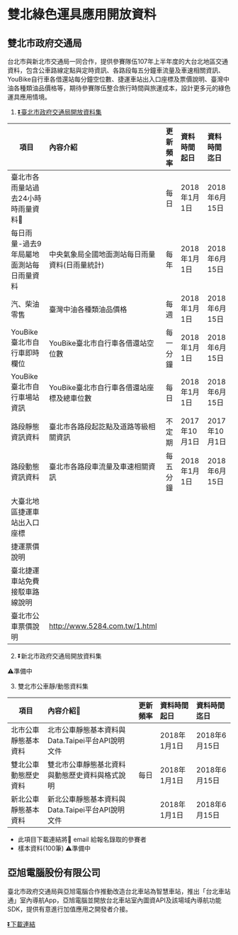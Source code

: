 # 雙北綠色運具應用開放資料

## 雙北市政府交通局
台北市與新北市交通局一同合作，提供參賽隊伍107年上半年度的大台北地區交通資料，包含公車路線定點與定時資訊、各路段每五分鐘車流量及車速相關資訊、YouBike自行車各借還站每分鐘空位數、捷運車站出入口座標及票價說明、臺灣中油各種類油品價格等，期待參賽隊伍整合旅行時間與旅運成本，設計更多元的綠色運具應用情境。

1. [⏬臺北市政府交通局開放資料集](https://drive.google.com/open?id=1Wwn4dpPABgXibmWBTZ737OoyFY6LqnpG)

項目      |內容介紹   |更新頻率    |資料時間起日    |資料時間迄日
---------|:---------|:----------|:-------------|:-------
臺北市各雨量站過去24小時時雨量資料| |每日|2018年1月1日|2018年6月15日
每日雨量-過去9年局屬地面測站每日雨量資料|中央氣象局全國地面測站每日雨量資料(日雨量統計)|每年|2018年1月1日|2018年6月15日
汽、柴油零售|臺灣中油各種類油品價格|每週|2018年1月1日|2018年6月15日
YouBike臺北市自行車即時欄位|YouBike臺北市自行車各借還站空位數|每一分鐘|2018年1月1日|2018年6月15日
YouBike臺北市自行車場站資訊|YouBike臺北市自行車各借還站座標及總車位數|每日|2018年1月1日|2018年6月15日
路段靜態資訊資料|臺北市各路段起訖點及道路等級相關資訊|不定期|2017年10月1日|2017年10月1日
路段動態資訊資料|臺北市各路段車流量及車速相關資訊|每五分鐘|2018年1月1日|2018年6月15日
大臺北地區捷運車站出入口座標||||
捷運票價說明||||
臺北捷運車站免費接駁車路線說明||||
臺北市公車票價說明|http://www.5284.com.tw/1.html

2. ⏬新北市政府交通局開放資料集

⚠️準備中


3. 雙北市公車靜/動態資料集

項目|內容介紹|更新頻率|資料時間起日|資料時間迄日
---------|:---------|:----------|:-------------|:-------
北市公車靜態基本資料|北市公車靜態基本資料與Data.Taipei平台API說明文件||2018年1月1日|2018年6月15日
雙北公車動態歷史資料|雙北市公車靜態基北資料與動態歷史資料與格式說明|每日|2018年1月1日|2018年6月15日
新北公車靜態基本資料|新北公車靜態基本資料與Data.Taipei平台API說明文件||2018年1月1日|2018年6月15日

* 此項目下載連結將 email 給報名錄取的參賽者
* 樣本資料(100筆) ⚠️準備中


## 亞旭電腦股份有限公司
臺北市政府交通局與亞旭電腦合作推動改造台北車站為智慧車站，推出「台北車站通」室內導航App，亞旭電腦並開放台北車站室內圖資API及該場域內導航功能SDK，提供有意進行加值應用之開發者介接。

[⏬下載連結](https://drive.google.com/open?id=1Oy82PwNfHylHb6O0aAsSyI8pLI-Ycf7H)